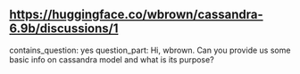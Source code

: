 ## https://huggingface.co/wbrown/cassandra-6.9b/discussions/1

contains_question: yes
question_part: Hi, wbrown. Can you provide us some basic info on cassandra model and what is its purpose?